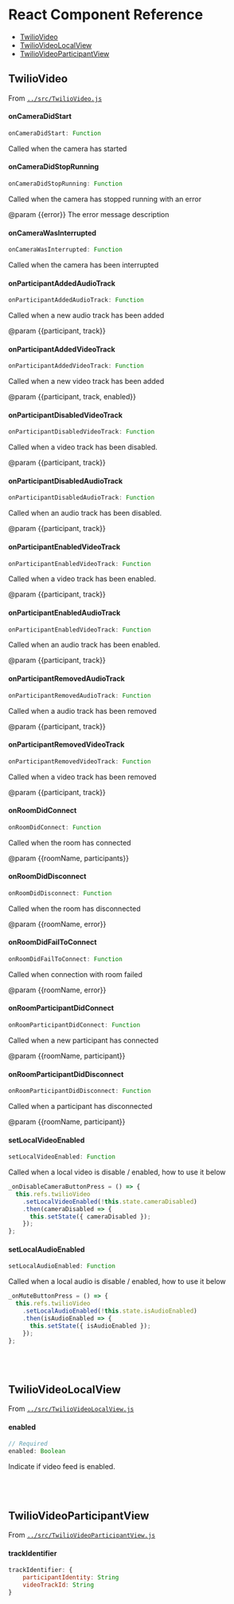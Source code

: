 <!-- START doctoc generated TOC please keep comment here to allow auto update -->
<!-- DON'T EDIT THIS SECTION, INSTEAD RE-RUN doctoc TO UPDATE -->
# React Component Reference

- [TwilioVideo](#twiliovideo)
- [TwilioVideoLocalView](#twiliovideolocalview)
- [TwilioVideoParticipantView](#twiliovideoparticipantview)

<!-- END doctoc generated TOC please keep comment here to allow auto update -->

## TwilioVideo

From [`../src/TwilioVideo.js`](../src/TwilioVideo.js)

#### onCameraDidStart

```js
onCameraDidStart: Function
```

Called when the camera has started

#### onCameraDidStopRunning

```js
onCameraDidStopRunning: Function
```

Called when the camera has stopped running with an error

@param {{error}} The error message description

#### onCameraWasInterrupted

```js
onCameraWasInterrupted: Function
```

Called when the camera has been interrupted

#### onParticipantAddedAudioTrack

```js
onParticipantAddedAudioTrack: Function
```

Called when a new audio track has been added

@param {{participant, track}}

#### onParticipantAddedVideoTrack

```js
onParticipantAddedVideoTrack: Function
```

Called when a new video track has been added

@param {{participant, track, enabled}}

#### onParticipantDisabledVideoTrack

```js
onParticipantDisabledVideoTrack: Function
```

Called when a video track has been disabled.

@param {{participant, track}}

#### onParticipantDisabledAudioTrack

```js
onParticipantDisabledAudioTrack: Function
```

Called when an audio track has been disabled.

@param {{participant, track}}

#### onParticipantEnabledVideoTrack

```js
onParticipantEnabledVideoTrack: Function
```

Called when a video track has been enabled.

@param {{participant, track}}

#### onParticipantEnabledAudioTrack

```js
onParticipantEnabledVideoTrack: Function
```

Called when an audio track has been enabled.

@param {{participant, track}}

#### onParticipantRemovedAudioTrack

```js
onParticipantRemovedAudioTrack: Function
```

Called when a audio track has been removed

@param {{participant, track}}

#### onParticipantRemovedVideoTrack

```js
onParticipantRemovedVideoTrack: Function
```

Called when a video track has been removed

@param {{participant, track}}

#### onRoomDidConnect

```js
onRoomDidConnect: Function
```

Called when the room has connected

@param {{roomName, participants}}

#### onRoomDidDisconnect

```js
onRoomDidDisconnect: Function
```

Called when the room has disconnected

@param {{roomName, error}}

#### onRoomDidFailToConnect

```js
onRoomDidFailToConnect: Function
```

Called when connection with room failed

@param {{roomName, error}}

#### onRoomParticipantDidConnect

```js
onRoomParticipantDidConnect: Function
```

Called when a new participant has connected

@param {{roomName, participant}}

#### onRoomParticipantDidDisconnect

```js
onRoomParticipantDidDisconnect: Function
```

Called when a participant has disconnected

@param {{roomName, participant}}

#### setLocalVideoEnabled

```js
setLocalVideoEnabled: Function
```

Called when a local video is disable / enabled, how to use it below

```js
_onDisableCameraButtonPress = () => {
  this.refs.twilioVideo
    .setLocalVideoEnabled(!this.state.cameraDisabled)
    .then(cameraDisabled => {
      this.setState({ cameraDisabled });
    });
};

```

#### setLocalAudioEnabled

```js
setLocalAudioEnabled: Function
```

Called when a local audio is disable / enabled, how to use it below

```js
_onMuteButtonPress = () => {
  this.refs.twilioVideo
    .setLocalAudioEnabled(!this.state.isAudioEnabled)
    .then(isAudioEnabled => {
      this.setState({ isAudioEnabled });
    });
};


```

<br><br>

## TwilioVideoLocalView

From [`../src/TwilioVideoLocalView.js`](../src/TwilioVideoLocalView.js)

#### enabled

```js
// Required
enabled: Boolean
```

Indicate if video feed is enabled.

<br><br>

## TwilioVideoParticipantView

From [`../src/TwilioVideoParticipantView.js`](../src/TwilioVideoParticipantView.js)

#### trackIdentifier

```js
trackIdentifier: {
    participantIdentity: String
    videoTrackId: String
}
```

<br><br>
